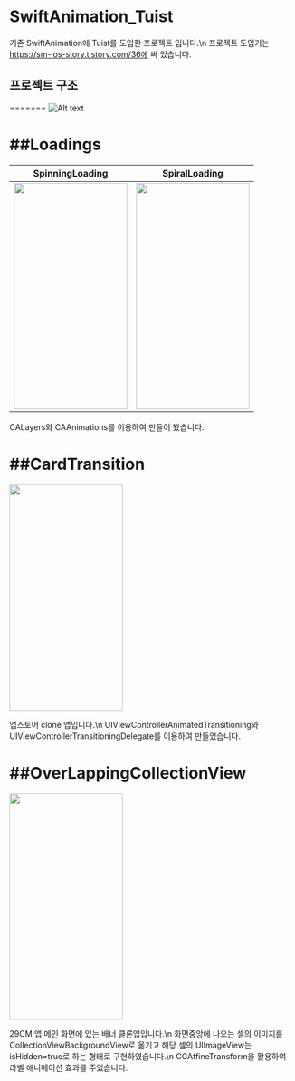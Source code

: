 # SwiftAnimation_Tuist

기존 SwiftAnimation에 Tuist를 도입한 프로젝트 입니다.\n
프로젝트 도입기는 https://sm-ios-story.tistory.com/36에 써 있습니다. 


## 프로젝트 구조 
=======
![Alt text](https://user-images.githubusercontent.com/39114237/218329029-8f19ad21-baa7-4865-a879-d23f88ecf852.png)


##Loadings
=======
|SpinningLoading|SpiralLoading|
|---|---|
|<img src="https://user-images.githubusercontent.com/39114237/216038550-0430140f-a648-478d-98a6-f5e635bd203d.gif" width="200" height="400"/>|<img src="https://user-images.githubusercontent.com/39114237/216038311-4b7ed79c-cefa-4b7a-aead-e99e53e1fae7.gif" width="200" height="400"/>|

CALayers와 CAAnimations를 이용하여 만들어 봤습니다.


##CardTransition
=======
<img src="https://user-images.githubusercontent.com/39114237/216034848-4febc1e7-730f-48b7-a957-177fc484517d.gif" width="200" height="400"/>

앱스토어 clone 앱입니다.\n
UIViewControllerAnimatedTransitioning와 UIViewControllerTransitioningDelegate를 이용하여 만들었습니다.



##OverLappingCollectionView
=======
<img src="https://user-images.githubusercontent.com/39114237/216813529-edb2b57e-437b-474f-8f33-15fa9296235b.gif" width="200" height="400"/>

29CM 앱 메인 화면에 있는 배너 클론앱입니다.\n
화면중앙에 나오는 셀의 이미지를 CollectionViewBackgroundView로 옮기고 해당 셀의 UIImageView는 isHidden=true로 하는 형태로 구현하였습니다.\n
CGAffineTransform을 활용하여 라벨 애니메이션 효과를 주었습니다.
